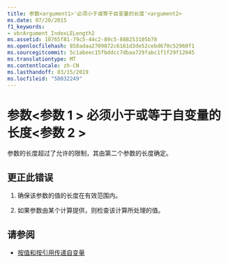 ```yaml
---
title: 参数<argument1>'必须小于或等于自变量的长度'<argument2>
ms.date: 07/20/2015
f1_keywords:
- vbrArgument_IndexLELength2
ms.assetid: 10765f81-79c5-44c2-89c5-888253105b78
ms.openlocfilehash: 858adaa2709872c6161d3de52cebd670c52960f1
ms.sourcegitcommit: 5c1abeec15fbddcc7dbaa729fabc1f1f29f12045
ms.translationtype: MT
ms.contentlocale: zh-CN
ms.lasthandoff: 03/15/2019
ms.locfileid: "58032249"
---
```

# <a name="argument-argument1-must-be-less-than-or-equal-to-the-length-of-argument-argument2"></a>参数\<参数 1 > 必须小于或等于自变量的长度\<参数 2 >
参数的长度超过了允许的限制，其由第二个参数的长度确定。  
  
## <a name="to-correct-this-error"></a>更正此错误  
  
1.  确保该参数的值的长度在有效范围内。  
  
2.  如果参数由某个计算提供，则检查该计算所处理的值。  
  
## <a name="see-also"></a>请参阅

- [按值和按引用传递自变量](../../visual-basic/programming-guide/language-features/procedures/passing-arguments-by-value-and-by-reference.md)
